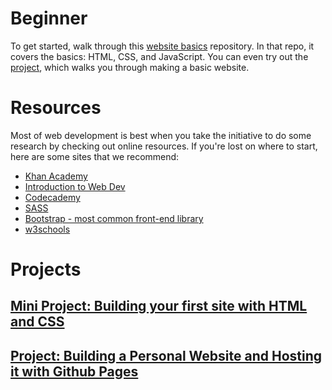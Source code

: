 # Beginner 

To get started, walk through this [website basics](https://github.com/zachpwr/super-developer/wiki/Chapter-0:-Website-Basics) repository. In that repo, it covers the basics: HTML, CSS, and JavaScript. You can even try out the [project](https://github.com/zachpwr/super-developer/wiki/Chapter-4:-Project), which walks you through making a basic website.

# Resources
Most of web development is best when you take the initiative to do some research by checking out online resources. If you're lost on where to start, here are some sites that we recommend:

* [Khan Academy](https://www.khanacademy.org/computing/computer-programming/html-css)
* [Introduction to Web Dev](https://internetingishard.com/html-and-css/introduction/)
* [Codecademy](https://www.codecademy.com/learn/learn-html)
* [SASS](https://sass-lang.com/documentation)
* [Bootstrap - most common front-end library](https://getbootstrap.com)
* [w3schools](https://www.w3schools.com/)

# Projects
## [Mini Project: Building your first site with HTML and CSS](HTMLCSSminiProject.md)
## [Project: Building a Personal Website and Hosting it with Github Pages](GithubPagesGuide.md)